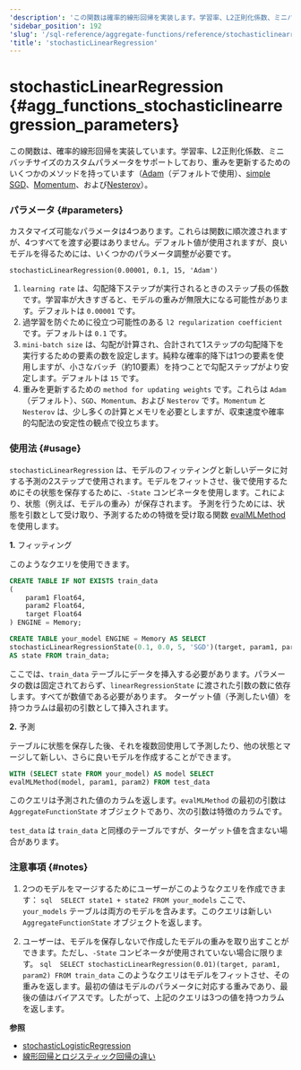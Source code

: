 ```yaml
---
'description': 'この関数は確率的線形回帰を実装します。学習率、L2正則化係数、ミニバッチサイズのカスタムパラメータをサポートし、重みの更新用のいくつかのメソッド（Adam、シンプルSGD、モメンタム、ネステロフ）を持っています。'
'sidebar_position': 192
'slug': '/sql-reference/aggregate-functions/reference/stochasticlinearregression'
'title': 'stochasticLinearRegression'
---
```



# stochasticLinearRegression {#agg_functions_stochasticlinearregression_parameters}

この関数は、確率的線形回帰を実装しています。学習率、L2正則化係数、ミニバッチサイズのカスタムパラメータをサポートしており、重みを更新するためのいくつかのメソッドを持っています（[Adam](https://en.wikipedia.org/wiki/Stochastic_gradient_descent#Adam)（デフォルトで使用）、[simple SGD](https://en.wikipedia.org/wiki/Stochastic_gradient_descent)、[Momentum](https://en.wikipedia.org/wiki/Stochastic_gradient_descent#Momentum)、および[Nesterov](https://mipt.ru/upload/medialibrary/d7e/41-91.pdf)）。

### パラメータ {#parameters}

カスタマイズ可能なパラメータは4つあります。これらは関数に順次渡されますが、4つすべてを渡す必要はありません。デフォルト値が使用されますが、良いモデルを得るためには、いくつかのパラメータ調整が必要です。

```text
stochasticLinearRegression(0.00001, 0.1, 15, 'Adam')
```

1.  `learning rate` は、勾配降下ステップが実行されるときのステップ長の係数です。学習率が大きすぎると、モデルの重みが無限大になる可能性があります。デフォルトは `0.00001` です。
2.  過学習を防ぐために役立つ可能性のある `l2 regularization coefficient` です。デフォルトは `0.1` です。
3.  `mini-batch size` は、勾配が計算され、合計されて1ステップの勾配降下を実行するための要素の数を設定します。純粋な確率的降下は1つの要素を使用しますが、小さなバッチ（約10要素）を持つことで勾配ステップがより安定します。デフォルトは `15` です。
4.  重みを更新するための `method for updating weights` です。これらは `Adam`（デフォルト）、`SGD`、`Momentum`、および `Nesterov` です。`Momentum` と `Nesterov` は、少し多くの計算とメモリを必要としますが、収束速度や確率的勾配法の安定性の観点で役立ちます。

### 使用法 {#usage}

`stochasticLinearRegression` は、モデルのフィッティングと新しいデータに対する予測の2ステップで使用されます。モデルをフィットさせ、後で使用するためにその状態を保存するために、`-State` コンビネータを使用します。これにより、状態（例えば、モデルの重み）が保存されます。
予測を行うためには、状態を引数として受け取り、予測するための特徴を受け取る関数 [evalMLMethod](/sql-reference/functions/machine-learning-functions#evalmlmethod) を使用します。

<a name="stochasticlinearregression-usage-fitting"></a>

**1.** フィッティング

このようなクエリを使用できます。

```sql
CREATE TABLE IF NOT EXISTS train_data
(
    param1 Float64,
    param2 Float64,
    target Float64
) ENGINE = Memory;

CREATE TABLE your_model ENGINE = Memory AS SELECT
stochasticLinearRegressionState(0.1, 0.0, 5, 'SGD')(target, param1, param2)
AS state FROM train_data;
```

ここでは、`train_data` テーブルにデータを挿入する必要があります。パラメータの数は固定されておらず、`linearRegressionState` に渡された引数の数に依存します。すべてが数値である必要があります。
ターゲット値（予測したい値）を持つカラムは最初の引数として挿入されます。

**2.** 予測

テーブルに状態を保存した後、それを複数回使用して予測したり、他の状態とマージして新しい、さらに良いモデルを作成することができます。

```sql
WITH (SELECT state FROM your_model) AS model SELECT
evalMLMethod(model, param1, param2) FROM test_data
```

このクエリは予測された値のカラムを返します。`evalMLMethod` の最初の引数は `AggregateFunctionState` オブジェクトであり、次の引数は特徴のカラムです。

`test_data` は `train_data` と同様のテーブルですが、ターゲット値を含まない場合があります。

### 注意事項 {#notes}

1.  2つのモデルをマージするためにユーザーがこのようなクエリを作成できます：
    `sql  SELECT state1 + state2 FROM your_models`
    ここで、`your_models` テーブルは両方のモデルを含みます。このクエリは新しい `AggregateFunctionState` オブジェクトを返します。

2.  ユーザーは、モデルを保存しないで作成したモデルの重みを取り出すことができます。ただし、`-State` コンビネータが使用されていない場合に限ります。
    `sql  SELECT stochasticLinearRegression(0.01)(target, param1, param2) FROM train_data`
    このようなクエリはモデルをフィットさせ、その重みを返します。最初の値はモデルのパラメータに対応する重みであり、最後の値はバイアスです。したがって、上記のクエリは3つの値を持つカラムを返します。

**参照**

- [stochasticLogisticRegression](/sql-reference/aggregate-functions/reference/stochasticlogisticregression)
- [線形回帰とロジスティック回帰の違い](https://stackoverflow.com/questions/12146914/what-is-the-difference-between-linear-regression-and-logistic-regression)
